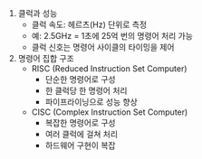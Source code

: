 1. 클럭과 성능
	- 클럭 속도: 헤르츠(Hz) 단위로 측정
	- 예: 2.5GHz = 1초에 25억 번의 명령어 처리 가능
	- 클럭 신호는 명령어 사이클의 타이밍을 제어
2. 명령어 집합 구조
	- RISC (Reduced Instruction Set Computer)
		- 단순한 명령어로 구성
		- 한 클럭당 한 명령어 처리
		- 파이프라이닝으로 성능 향상
	- CISC (Complex Instruction Set Computer)
		- 복잡한 명령어로 구성
		- 여러 클럭에 걸쳐 처리
		- 하드웨어 구현이 복잡